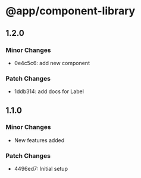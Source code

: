 # @app/component-library

## 1.2.0

### Minor Changes

- 0e4c5c6: add new component

### Patch Changes

- 1ddb314: add docs for Label

## 1.1.0

### Minor Changes

- New features added

### Patch Changes

- 4496ed7: Initial setup
